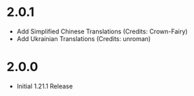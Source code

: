 # 2.0.1
- Add Simplified Chinese Translations (Credits: Crown-Fairy)
- Add Ukrainian Translations (Credits: unroman)

# 2.0.0
- Initial 1.21.1 Release